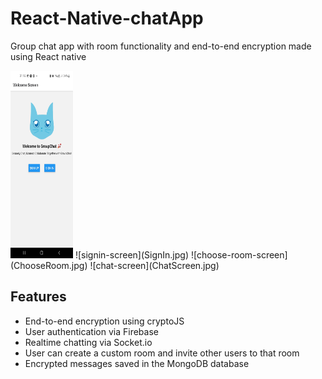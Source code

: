 # React-Native-chatApp

Group chat app with room functionality and end-to-end encryption made using React native

<!-- ![welcome-screen](WelcomeScreen.jpg | width='150' height='300') -->
<img src="WelcomeScreen.jpg" width= "100" height= "300">
![signin-screen](SignIn.jpg)
![choose-room-screen](ChooseRoom.jpg)
![chat-screen](ChatScreen.jpg)

## Features

- End-to-end encryption using cryptoJS
- User authentication via Firebase
- Realtime chatting via Socket.io
- User can create a custom room and invite other users to that room
- Encrypted messages saved in the MongoDB database
